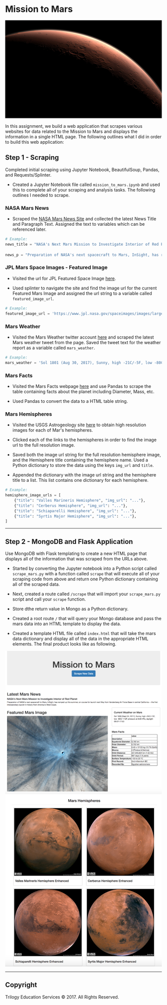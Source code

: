 # Mission to Mars

![mission_to_mars](Images/mission_to_mars.jpg)

In this assignment, we build a web application that scrapes various websites for data related to the Mission to Mars and displays the information in a single HTML page. The following outlines what I did in order to build this web application:

## Step 1 - Scraping

Completed initial scraping using Jupyter Notebook, BeautifulSoup, Pandas, and Requests/Splinter.

* Created a Jupyter Notebook file called `mission_to_mars.ipynb` and used this to complete all of your scraping and analysis tasks. The following outlines I needed to scrape.

### NASA Mars News

* Scraped the [NASA Mars News Site](https://mars.nasa.gov/news/) and collected the latest News Title and Paragraph Text. Assigned the text to variables which can be referenced later.

```python
# Example:
news_title = "NASA's Next Mars Mission to Investigate Interior of Red Planet"

news_p = "Preparation of NASA's next spacecraft to Mars, InSight, has ramped up this summer, on course for launch next May from Vandenberg Air Force Base in central California -- the first interplanetary launch in history from America's West Coast."
```

### JPL Mars Space Images - Featured Image

* Visited the url for JPL Featured Space Image [here](https://www.jpl.nasa.gov/spaceimages/?search=&category=Mars).

* Used splinter to navigate the site and find the image url for the current Featured Mars Image and assigned the url string to a variable called `featured_image_url`.
```python
# Example:
featured_image_url = 'https://www.jpl.nasa.gov/spaceimages/images/largesize/PIA16225_hires.jpg'
```

### Mars Weather

* Visited the Mars Weather twitter account [here](https://twitter.com/marswxreport?lang=en) and scraped the latest Mars weather tweet from the page. Saved the tweet text for the weather report as a variable called `mars_weather`.

```python
# Example:
mars_weather = 'Sol 1801 (Aug 30, 2017), Sunny, high -21C/-5F, low -80C/-112F, pressure at 8.82 hPa, daylight 06:09-17:55'
```

### Mars Facts

* Visited the Mars Facts webpage [here](http://space-facts.com/mars/) and use Pandas to scrape the table containing facts about the planet including Diameter, Mass, etc.

* Used Pandas to convert the data to a HTML table string.

### Mars Hemispheres

* Visited the USGS Astrogeology site [here](https://astrogeology.usgs.gov/search/results?q=hemisphere+enhanced&k1=target&v1=Mars) to obtain high resolution images for each of Mar's hemispheres.

* Clicked each of the links to the hemispheres in order to find the image url to the full resolution image.

* Saved both the image url string for the full resolution hemisphere image, and the Hemisphere title containing the hemisphere name. Used a Python dictionary to store the data using the keys `img_url` and `title`.

* Appended the dictionary with the image url string and the hemisphere title to a list. This list contains one dictionary for each hemisphere.

```python
# Example:
hemisphere_image_urls = [
    {"title": "Valles Marineris Hemisphere", "img_url": "..."},
    {"title": "Cerberus Hemisphere", "img_url": "..."},
    {"title": "Schiaparelli Hemisphere", "img_url": "..."},
    {"title": "Syrtis Major Hemisphere", "img_url": "..."},
]
```

- - -

## Step 2 - MongoDB and Flask Application

Use MongoDB with Flask templating to create a new HTML page that displays all of the information that was scraped from the URLs above.

* Started by converting the Jupyter notebook into a Python script called `scrape_mars.py` with a function called `scrape` that will execute all of your scraping code from above and return one Python dictionary containing all of the scraped data.

* Next, created a route called `/scrape` that will import your `scrape_mars.py` script and call your `scrape` function.

* Store dthe return value in Mongo as a Python dictionary.

* Created a root route `/` that will query your Mongo database and pass the mars data into an HTML template to display the data.

* Created a template HTML file called `index.html` that will take the mars data dictionary and display all of the data in the appropriate HTML elements. The final product looks like as following.

![final_app_part1.png](Images/final_app_part1.png)
![final_app_part2.png](Images/final_app_part2.png)

- - -
## Copyright

Trilogy Education Services © 2017. All Rights Reserved.
